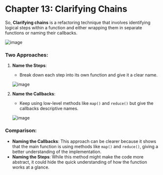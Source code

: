 # Chapter 13: Clarifying Chains

So, **Clarifying chains** is a refactoring technique that involves identifying logical steps within a function and either wrapping them in separate functions or naming their callbacks.

![image](https://github.com/user-attachments/assets/fba11e9c-57dd-40cb-b5a9-c002ed247bfd)

### Two Approaches:

1. **Name the Steps**:  
   - Break down each step into its own function and give it a clear name.
   
   ![image](https://github.com/user-attachments/assets/b45e9680-fd2b-4f62-b482-090cef8ff9f7)

2. **Name the Callbacks**:  
   - Keep using low-level methods like `map()` and `reduce()` but give the callbacks descriptive names.
   
   ![image](https://github.com/user-attachments/assets/04a88a58-a11d-49ae-b756-f1cb24517d85)

### Comparison:

- **Naming the Callbacks**: This approach can be clearer because it shows that the main function is using methods like `map()` and `reduce()`, giving a better understanding of the implementation.
- **Naming the Steps**: While this method might make the code more abstract, it could hide the quick understanding of how the function works at a glance.

